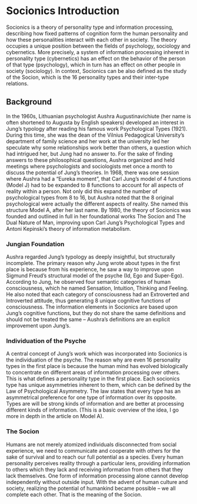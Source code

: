 # Socionics Introduction

Socionics is a theory of personality type and information processing, describing how fixed patterns of cognition form the human personality and how these personalities interact with each other in society. The theory occupies a unique position between the fields of psychology, sociology and cybernetics. More precisely, a system of information processing inherent in personality type \(cybernetics\) has an effect on the behavior of the person of that type \(psychology\), which in turn has an effect on other people in society \(sociology\). In context, Socionics can be also defined as the study of the Socion, which is the 16 personality types and their inter-type relations. 

## Background

In the 1960s, Lithuanian psychologist Aushra Augustinavichiute \(her name is often shortened to Augusta by English speakers\) developed an interest in Jung’s typology after reading his famous work Psychological Types \(1921\). During this time, she was the dean of the Vilnius Pedagogical University’s department of family science and her work at the university led her speculate why some relationships work better than others, a question which had intrigued her, but Jung had no answer to. For the sake of finding answers to these philosophical questions, Aushra organized and held meetings where psychologists and sociologists met once a month to discuss the potential of Jung’s theories. In 1968, there was one session where Aushra had a “Eureka moment”, that Carl Jung’s model of 4 functions \(Model J\) had to be expanded to 8 functions to account for all aspects of reality within a person. Not only did this expand the number of psychological types from 8 to 16, but Aushra noted that the 8 original psychological were actually the different aspects of reality. She named this structure Model A, after her last name. By 1980, the theory of Socionics was founded and outlined in full in her foundational works The Socion and The Dual Nature of Man, improving upon Carl Jung’s Psychological Types and Antoni Kepinski’s theory of information metabolism. 

### Jungian Foundation

 Aushra regarded Jung’s typology as deeply insightful, but structurally incomplete. The primary reason why Jung wrote about types in the first place is because from his experience, he saw a way to improve upon Sigmund Freud’s structural model of the psyche \(Id, Ego and Super-Ego\). According to Jung, he observed four semantic categories of human consciousness, which he named Sensation, Intuition, Thinking and Feeling. He also noted that each category of consciousness had an Extroverted and Introverted attitude, thus generating 8 unique cognitive functions of consciousness. The information elements in Socionics are based upon Jung’s cognitive functions, but they do not share the same definitions and should not be treated the same – Aushra’s definitions are an explicit improvement upon Jung’s. 

### Individuation of the Psyche

A central concept of Jung’s work which was incorporated into Socionics is the individuation of the psyche. The reason why are even 16 personality types in the first place is because the human mind has evolved biologically to concentrate on different areas of information processing over others. This is what defines a personality type in the first place. Each socionics type has unique asymmetries inherent to them, which can be defined by the Law of Psychological Asymmetry. The law states that every type has an asymmetrical preference for one type of information over its opposite. Types are will be strong kinds of information and are better at processing different kinds of information. \(This is a basic overview of the idea, I go more in depth in the article on Model A\). 

### The Socion

Humans are not merely atomized individuals disconnected from social experience, we need to communicate and cooperate with others for the sake of survival and to reach our full potential as a species. Every human personality perceives reality through a particular lens, providing information to others which they lack and receiving information from others that they lack themselves. One form of information processing alone cannot develop independently without outside input. With the advent of human culture and society, realizing the potential of humankind became possible – we all complete each other. That is the meaning of the Socion.

